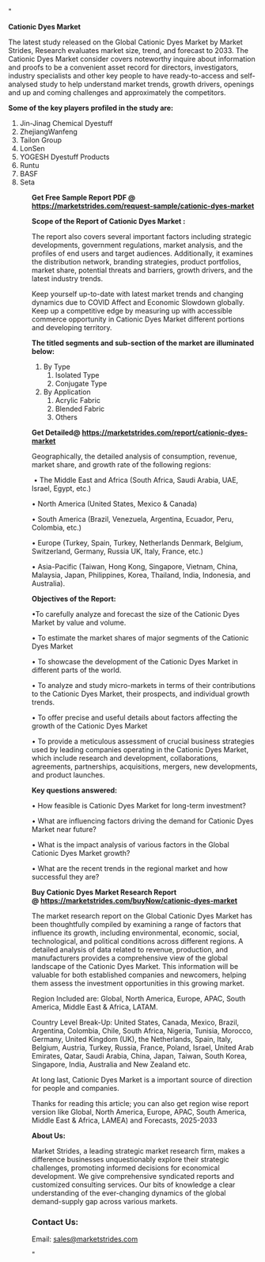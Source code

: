 "<p><strong>Cationic Dyes Market</strong></p>
<p>The latest study released on the Global Cationic Dyes Market by Market Strides, Research evaluates market size, trend, and forecast to 2033. The Cationic Dyes Market consider covers noteworthy inquire about information and proofs to be a convenient asset record for directors, investigators, industry specialists and other key people to have ready-to-access and self-analysed study to help understand market trends, growth drivers, openings and up and coming challenges and approximately the competitors.</p>
<p><strong> Some of the key players profiled in the study are: </strong></p>
<p><ol><li>
Jin-Jinag Chemical Dyestuff</li><li>ZhejiangWanfeng</li><li>Tailon Group</li><li>LonSen</li><li>YOGESH Dyestuff Products</li><li>Runtu</li><li>BASF</li><li>Seta


</li><ol></p>
<p><strong>Get Free Sample Report PDF @ <a href=https://marketstrides.com/request-sample/cationic-dyes-market>https://marketstrides.com/request-sample/cationic-dyes-market</a></strong></p>
<p><strong> Scope of the Report of Cationic Dyes Market : </strong></p>
<p>The report also covers several important factors including strategic developments, government regulations, market analysis, and the profiles of end users and target audiences. Additionally, it examines the distribution network, branding strategies, product portfolios, market share, potential threats and barriers, growth drivers, and the latest industry trends.</p>
<p>Keep yourself up-to-date with latest market trends and changing dynamics due to COVID Affect and Economic Slowdown globally. Keep up a competitive edge by measuring up with accessible commerce opportunity in Cationic Dyes Market different portions and developing territory.</p>
<p><strong> The titled segments and sub-section of the market are illuminated below: </strong></p>
<p><ol><li>By Type<ol><li>Isolated Type</li><li>Conjugate Type</li></ol></li><li>By Application<ol><li>Acrylic Fabric</li><li>Blended Fabric</li><li>Others</li></ol></li></ol></p>
<p><strong>Get Detailed@ <a href=https://marketstrides.com/report/cationic-dyes-market>https://marketstrides.com/report/cationic-dyes-market</a></strong></p>
<p>Geographically, the detailed analysis of consumption, revenue, market share, and growth rate of the following regions:</p>
<p>&nbsp;&bull; The Middle East and Africa (South Africa, Saudi Arabia, UAE, Israel, Egypt, etc.)</p>
<p>&bull; North America (United States, Mexico &amp; Canada)</p>
<p>&bull; South America (Brazil, Venezuela, Argentina, Ecuador, Peru, Colombia, etc.)</p>
<p>&bull; Europe (Turkey, Spain, Turkey, Netherlands Denmark, Belgium, Switzerland, Germany, Russia UK, Italy, France, etc.)</p>
<p>&bull; Asia-Pacific (Taiwan, Hong Kong, Singapore, Vietnam, China, Malaysia, Japan, Philippines, Korea, Thailand, India, Indonesia, and Australia).</p>
<p><strong>Objectives of the Report: </strong></p>
<p>&bull;To carefully analyze and forecast the size of the Cationic Dyes Market by value and volume.</p>
<p>&bull; To estimate the market shares of major segments of the Cationic Dyes Market</p>
<p>&bull; To showcase the development of the Cationic Dyes Market in different parts of the world.</p>
<p>&bull; To analyze and study micro-markets in terms of their contributions to the Cationic Dyes Market, their prospects, and individual growth trends.</p>
<p>&bull; To offer precise and useful details about factors affecting the growth of the Cationic Dyes Market</p>
<p>&bull; To provide a meticulous assessment of crucial business strategies used by leading companies operating in the Cationic Dyes Market, which include research and development, collaborations, agreements, partnerships, acquisitions, mergers, new developments, and product launches.</p>
<p><strong>Key questions answered: </strong></p>
<p>&bull; How feasible is Cationic Dyes Market for long-term investment?</p>
<p>&bull; What are influencing factors driving the demand for Cationic Dyes Market near future?</p>
<p>&bull; What is the impact analysis of various factors in the Global Cationic Dyes Market growth?</p>
<p>&bull; What are the recent trends in the regional market and how successful they are?</p>
<p><strong>Buy Cationic Dyes Market Research Report @&nbsp;<a href=https://marketstrides.com/buyNow/cationic-dyes-market>https://marketstrides.com/buyNow/cationic-dyes-market</a></strong></p>
<p>The market research report on the Global Cationic Dyes Market has been thoughtfully compiled by examining a range of factors that influence its growth, including environmental, economic, social, technological, and political conditions across different regions. A detailed analysis of data related to revenue, production, and manufacturers provides a comprehensive view of the global landscape of the Cationic Dyes Market. This information will be valuable for both established companies and newcomers, helping them assess the investment opportunities in this growing market.</p>
<p>Region Included are: Global, North America, Europe, APAC, South America, Middle East &amp; Africa, LATAM.</p>
<p>Country Level Break-Up: United States, Canada, Mexico, Brazil, Argentina, Colombia, Chile, South Africa, Nigeria, Tunisia, Morocco, Germany, United Kingdom (UK), the Netherlands, Spain, Italy, Belgium, Austria, Turkey, Russia, France, Poland, Israel, United Arab Emirates, Qatar, Saudi Arabia, China, Japan, Taiwan, South Korea, Singapore, India, Australia and New Zealand etc.</p>
<p>At long last, Cationic Dyes Market is a important source of direction for people and companies.</p>
<p>Thanks for reading this article; you can also get region wise report version like Global, North America, Europe, APAC, South America, Middle East &amp; Africa, LAMEA) and Forecasts, 2025-2033</p>
<p><strong>About Us: </strong></p>
<p>Market Strides, a leading strategic market research firm, makes a difference businesses unquestionably explore their strategic challenges, promoting informed decisions for economical development. We give comprehensive syndicated reports and customized consulting services. Our bits of knowledge a clear understanding of the ever-changing dynamics of the global demand-supply gap across various markets.</p>
<h3>Contact Us:</h3>
<p>Email: <a href=mailto:sales@marketstrides.com>sales@marketstrides.com</a></p>"
